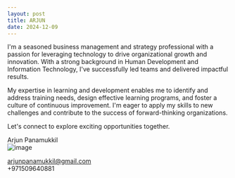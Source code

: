```yaml
---
layout: post
title: ARJUN
date: 2024-12-09
---
```



I'm a seasoned business management and strategy professional with a passion for leveraging technology to drive organizational growth and innovation. With a strong background in Human Development and Information Technology, I've successfully led teams and delivered impactful results.

My expertise in learning and development enables me to identify and address training needs, design effective learning programs, and foster a culture of continuous improvement. I'm eager to apply my skills to new challenges and contribute to the success of forward-thinking organizations.

Let's connect to explore exciting opportunities together.

Arjun Panamukkil                                                                                                                                
![image](https://github.com/user-attachments/assets/652b8f94-e43e-4daa-bdc1-15c5a91cc7cf)                                                   

arjunpanamukkil@gmail.com                                                                                                                        
+971509640881
